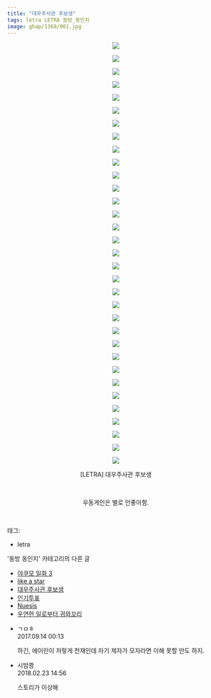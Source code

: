 ```yaml
---
title: "대우주사관 후보생"
tags: letra LETRA 동방_동인지
image: ghap/1369/001.jpg
---
```

<div class="article">
<p style="text-align: center; clear: none; float: none;"><img src="{{ site.nasurl }}/ghap/1369/001.jpg"/></p>
<p style="text-align: center; clear: none; float: none;"><img src="{{ site.nasurl }}/ghap/1369/002.jpg"/></p>
<p style="text-align: center; clear: none; float: none;"><img src="{{ site.nasurl }}/ghap/1369/003.jpg"/></p>
<p style="text-align: center; clear: none; float: none;"><img src="{{ site.nasurl }}/ghap/1369/004.jpg"/></p>
<p style="text-align: center; clear: none; float: none;"><img src="{{ site.nasurl }}/ghap/1369/005.jpg"/></p>
<p style="text-align: center; clear: none; float: none;"><img src="{{ site.nasurl }}/ghap/1369/006.jpg"/></p>
<p style="text-align: center; clear: none; float: none;"><img src="{{ site.nasurl }}/ghap/1369/007.jpg"/></p>
<p style="text-align: center; clear: none; float: none;"><img src="{{ site.nasurl }}/ghap/1369/008.jpg"/></p>
<p style="text-align: center; clear: none; float: none;"><img src="{{ site.nasurl }}/ghap/1369/009.jpg"/></p>
<p style="text-align: center; clear: none; float: none;"><img src="{{ site.nasurl }}/ghap/1369/010.jpg"/></p>
<p style="text-align: center; clear: none; float: none;"><img src="{{ site.nasurl }}/ghap/1369/011.jpg"/></p>
<p style="text-align: center; clear: none; float: none;"><img src="{{ site.nasurl }}/ghap/1369/012.jpg"/></p>
<p style="text-align: center; clear: none; float: none;"><img src="{{ site.nasurl }}/ghap/1369/013.jpg"/></p>
<p style="text-align: center; clear: none; float: none;"><img src="{{ site.nasurl }}/ghap/1369/014.jpg"/></p>
<p style="text-align: center; clear: none; float: none;"><img src="{{ site.nasurl }}/ghap/1369/015.jpg"/></p>
<p style="text-align: center; clear: none; float: none;"><img src="{{ site.nasurl }}/ghap/1369/016.jpg"/></p>
<p style="text-align: center; clear: none; float: none;"><img src="{{ site.nasurl }}/ghap/1369/017.jpg"/></p>
<p style="text-align: center; clear: none; float: none;"><img src="{{ site.nasurl }}/ghap/1369/018.jpg"/></p>
<p style="text-align: center; clear: none; float: none;"><img src="{{ site.nasurl }}/ghap/1369/019.jpg"/></p>
<p style="text-align: center; clear: none; float: none;"><img src="{{ site.nasurl }}/ghap/1369/020.jpg"/></p>
<p style="text-align: center; clear: none; float: none;"><img src="{{ site.nasurl }}/ghap/1369/021.jpg"/></p>
<p style="text-align: center; clear: none; float: none;"><img src="{{ site.nasurl }}/ghap/1369/022.jpg"/></p>
<p style="text-align: center; clear: none; float: none;"><img src="{{ site.nasurl }}/ghap/1369/023.jpg"/></p>
<p style="text-align: center; clear: none; float: none;"><img src="{{ site.nasurl }}/ghap/1369/024.jpg"/></p>
<p style="text-align: center; clear: none; float: none;"><img src="{{ site.nasurl }}/ghap/1369/025.jpg"/></p>
<p style="text-align: center; clear: none; float: none;"><img src="{{ site.nasurl }}/ghap/1369/026.jpg"/></p>
<p style="text-align: center; clear: none; float: none;"><img src="{{ site.nasurl }}/ghap/1369/027.jpg"/></p>
<p style="text-align: center; clear: none; float: none;"><img src="{{ site.nasurl }}/ghap/1369/028.jpg"/></p>
<p style="text-align: center; clear: none; float: none;"><img src="{{ site.nasurl }}/ghap/1369/029.jpg"/></p>
<p style="text-align: center; clear: none; float: none;"><img src="{{ site.nasurl }}/ghap/1369/030.jpg"/></p>
<p style="text-align: center; clear: none; float: none;"><img src="{{ site.nasurl }}/ghap/1369/031.jpg"/></p>
<p style="text-align: center; clear: none; float: none;"><img src="{{ site.nasurl }}/ghap/1369/032.jpg"/></p>
<p style="text-align: center; clear: none; float: none;"><img src="{{ site.nasurl }}/ghap/1369/033.jpg"/></p>
<p style="text-align: center; clear: none; float: none;">[LETRA] 대우주사관 후보생</p>
<p style="text-align: center; clear: none; float: none;"><br/></p>
<p style="text-align: center; clear: none; float: none;">우동게인은 별로 안좋아함.</p>
<p><br/></p>
</div><div class="tagTrail">
<p>태그: </p>
<ul>
<li>letra</li>
</ul>
</div><div class="another">
<p>'동방 동인지' 카테고리의 다른 글</p>
<ul>
<li><a href="/2016-08-06-ghap_1371">야쿠모 일화 3</a></li>
<li><a href="/2016-08-05-ghap_1370">like a star</a></li>
<li><a href="/2016-08-05-ghap_1369">대우주사관 후보생</a></li>
<li><a href="/2016-08-05-ghap_1368">인기투표</a></li>
<li><a href="/2016-08-05-ghap_1367">Nuesis</a></li>
<li><a href="/2016-08-05-ghap_1366">우연한 일로부터 귀와꼬리</a></li>
</ul>
</div><div class="cb_module cb_fluid">
<div class="cb_wrt cb_profile">
<div class="comment">
<ul>
<li class="cb_thumb_off" id="comment15082529">
<div class="cb_comment_area">
<div class="cb_info_area">
<div class="cb_section">
<span class="cb_nick_name">ㄱㅁㅎ</span>
</div>
<div class="cb_section">
<span class="cb_date">2017.09.14 00:13 </span>
</div>
</div>
<div class="cb_dsc_comment">
<p class="cb_dsc">
											하긴, 에이린이 저렇게 천재인데 자기 제자가 모자라면 이해 못할 만도 하지.
										</p>
</div>
</div></li>
<li class="cb_thumb_off" id="comment15205130">
<div class="cb_comment_area">
<div class="cb_info_area">
<div class="cb_section">
<span class="cb_nick_name">시밤쾅</span>
</div>
<div class="cb_section">
<span class="cb_date">2018.02.23 14:56 </span>
</div>
</div>
<div class="cb_dsc_comment">
<p class="cb_dsc">
											스토리가 이상해
										</p>
</div>
</div></li>
</ul>
</div>
</div><!-- commentList close -->
</div>